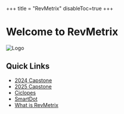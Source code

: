 +++
title = "RevMetrix"
disableToc=true
+++

# Welcome to RevMetrix
![Logo](https://raw.githubusercontent.com/YCP-Rev-Metrix/Wiki/main/static/images/logo.png?lightbox=false&height=200px)

## Quick Links
 - [2024 Capstone](/2024-Capstone/index.html)
 - [2025 Capstone](/2025-Capstone/index.html)
 - [Ciclopes](/Ciclopes/index.html)
 - [SmartDot](/smartdot/index.html)
 - [What is RevMetrix](/What-is-RevMetrix/index.html)


